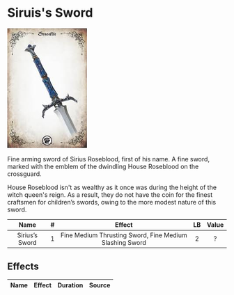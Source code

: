 # Siruis's Sword

![Copyright](Siruis'sSword.png)



Fine arming sword of Sirius Roseblood, first of his name. A fine sword, marked with the emblem of the dwindling House Roseblood on the crossguard.

House Roseblood isn't as wealthy as it once was during the height of the witch queen's reign. As a result, they do not have the coin for the finest craftsmen for children’s swords, owing to the more modest nature of this sword.



|      Name      | # |                         Effect                         | LB | Value |
| :-------------: | :-: | :-----------------------------------------------------: | :-: | :---: |
| Sirius’s Sword | 1 | Fine Medium Thrusting Sword, Fine Medium Slashing Sword | 2 |   ?   |

## Effects

| Name | Effect | Duration | Source |
| :--- | :----: | :------: | :-----------: |
